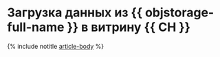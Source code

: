 # Загрузка данных из {{ objstorage-full-name }} в витрину {{ CH }}

{% include notitle [article-body](../../_tutorials/dataplatform/object-storage-to-clickhouse.md) %}
